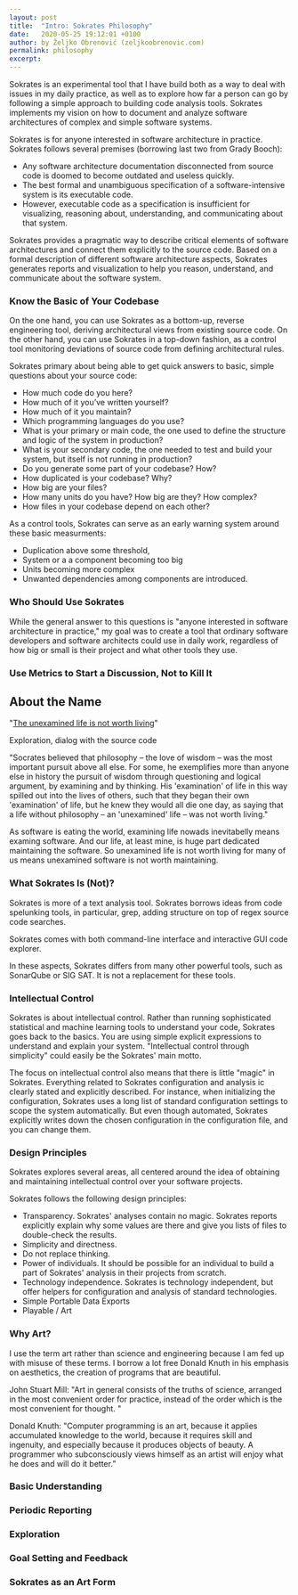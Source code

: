 ```yaml
---
layout: post
title:  "Intro: Sokrates Philosophy"
date:   2020-05-25 19:12:01 +0100
author: by Željko Obrenović (zeljkoobrenovic.com)
permalink: philosophy
excerpt:
---
```


Sokrates is an experimental tool that I have build both as a way to deal with issues in my daily practice, as well as to explore how far a person can go by following a simple approach to building code analysis tools. Sokrates implements my vision on how to document and analyze software architectures of complex and simple software systems.

Sokrates is for anyone interested in software architecture in practice. Sokrates follows several premises (borrowing last two from Grady Booch):

* Any software architecture documentation disconnected from source code is doomed to become outdated and useless quickly.
* The best formal and unambiguous specification of a software-intensive system is its executable code.
* However, executable code as a specification is insufficient for visualizing, reasoning about, understanding, and communicating about that system.

Sokrates provides a pragmatic way to describe critical elements of software architectures and connect them explicitly to the source code. Based on a formal description of different software architecture aspects, Sokrates generates reports and visualization to help you reason, understand, and communicate about the software system.

### Know the Basic of Your Codebase

On the one hand, you can use Sokrates as a bottom-up, reverse engineering tool, deriving architectural views from existing source code. On the other hand, you can use Sokrates in a top-down fashion, as a control tool monitoring deviations of source code from defining architectural rules.

Sokrates primary about being able to get quick answers to basic, simple questions about your source code:

* How much code do you here?
* How much of it you’ve written yourself?
* How much of it you maintain?
* Which programming languages do you use?
* What is your primary or main code, the one used to define the structure and logic of the system in production?
* What is your secondary code, the one needed to test and build your system, but itself is not running in production?
* Do you generate some part of your codebase? How?
* How duplicated is your codebase? Why?
* How big are your files?
* How many units do you have? How big are they? How complex?
* How files in your codebase depend on each other?

As a control tools, Sokrates can serve as an early warning system around these basic measurments:
* Duplication above some threshold,
* System or a a component becoming too big
* Units becoming more complex
* Unwanted dependencies among components are introduced.


### Who Should Use Sokrates

While the general answer to this questions is "anyone interested in software architecture in practice," my goal was to create a tool that ordinary software developers and software architects could use in daily work, regardless of how big or small is their project and what other tools they use.

### Use Metrics to Start a Discussion, Not to Kill It

## About the Name

"[The unexamined life is not worth living](https://en.wikipedia.org/wiki/The_unexamined_life_is_not_worth_living)"

Exploration, dialog with the source code

"Socrates believed that philosophy – the love of wisdom – was the most important pursuit above all else. For some, he exemplifies more than anyone else in history the pursuit of wisdom through questioning and logical argument, by examining and by thinking. His 'examination' of life in this way spilled out into the lives of others, such that they began their own 'examination' of life, but he knew they would all die one day, as saying that a life without philosophy – an 'unexamined' life – was not worth living."

As software is eating the world, examining life nowads inevitabelly means examing software. And our life, at least mine, is huge part dedicated maintaining the software. So unexamined life is not worth living for many of us means unexamined software is not worth maintaining.


### What Sokrates Is (Not)?

Sokrates is more of a text analysis tool. Sokrates borrows ideas from code spelunking tools, in particular, grep, adding structure on top of regex source code searches.

Sokrates comes with both command-line interface and interactive GUI code explorer.

In these aspects, Sokrates differs from many other powerful tools, such as SonarQube or SIG SAT. It is not a replacement for these tools.

### Intellectual Control

Sokrates is about intellectual control. Rather than running sophisticated statistical and machine learning tools to understand your code, Sokrates goes back to the basics. You are using simple explicit expressions to understand and explain your system. "Intellectual control through simplicity" could easily be the Sokrates' main motto.

The focus on intellectual control also means that there is little "magic" in Sokrates. Everything related to Sokrates configuration and analysis ic clearly stated and explicitly described. For instance, when initializing the configuration, Sokrates uses a long list of standard configuration settings to scope the system automatically. But even though automated, Sokrates explicitly writes down the chosen configuration in the configuration file, and you can change them.


### Design Principles

Sokrates explores several areas, all centered around the idea of obtaining and maintaining intellectual control over your software projects.

Sokrates follows the following design principles:

* Transparency. Sokrates' analyses contain no magic. Sokrates reports explicitly explain why some values are there and give you lists of files to double-check the results.
* Simplicity and directness.
* Do not replace thinking.
* Power of individuals. It should be possible for an individual to build a part of Sokrates' analysis in their projects from scratch.
* Technology independence. Sokrates is technology independent, but offer helpers for configuration and analysis of standard technologies.
* Simple Portable Data Exports
* Playable / Art

### Why Art?

I use the term art rather than science and engineering because I am fed up with misuse of these terms. I borrow a lot free Donald Knuth in his emphasis on aesthetics, the creation of programs that are beautiful.

John Stuart Mill: "Art in general consists of the truths of science, arranged in the most convenient order for
    practice, instead of the order which is the most convenient for thought. "

Donald Knuth: "Computer programming is an art, because it applies accumulated knowledge to the world, because it requires skill and ingenuity, and especially because it produces objects of beauty. A programmer who subconsciously views himself as an artist will enjoy what he does and will do it better.”

### Basic Understanding

### Periodic Reporting

### Exploration

### Goal Setting and Feedback

### Sokrates as an Art Form

